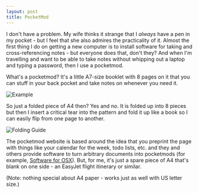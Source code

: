 ```yaml
---
layout: post
title: PocketMod
---
```


I don't have a problem.  My wife thinks it strange that I _always_ have a pen
in my pocket - but I feel that she also admires the practicality of it.  Almost
the first thing I do on getting a new computer is to install software for
taking and cross-referencing notes - but everyone does that, don't they?  And
when I'm travelling and want to be able to take notes without whipping out
a laptop and typing a password, then I use a pocketmod.

What's a pocketmod?  It's a little A7-size booklet with 8 pages on it that you
can stuff in your back pocket and take notes on whenever you need it.

![Example]

So just a folded piece of A4 then?  Yes and no.  It is folded up into 8 pieces
but then I insert a critical tear into the pattern and fold it up like a book
so I can easily flip from one page to another.

![Folding Guide]

The pocketmod website is based around the idea that you preprint the page with
things like your calendar for the week, todo lists, etc. and they and others
provide software to turn arbitrary documents into pocketmods (for example,
[Software for OSX]).  But, for me, it's just a spare piece of A4 that's blank
on one side - an EasyJet flight itinerary or similar.

(Note: nothing special about A4 paper - works just as well with US letter
size.)





[Folding Guide]: http://www.pocketmod.com/design/inst.jpg
[Example]: http://cdn.dltj.org/wp-content/uploads/2007/08/pocketmod1.jpg
[Pocketmod]: http://www.pocketmod.com
[Software for OSX]: http://dltj.org/article/pocketmodmac/
